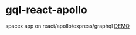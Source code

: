 # gql-react-apollo
spacex app on react/apollo/express/graphql
[DEMO](https://stormy-springs-64741.herokuapp.com/)
